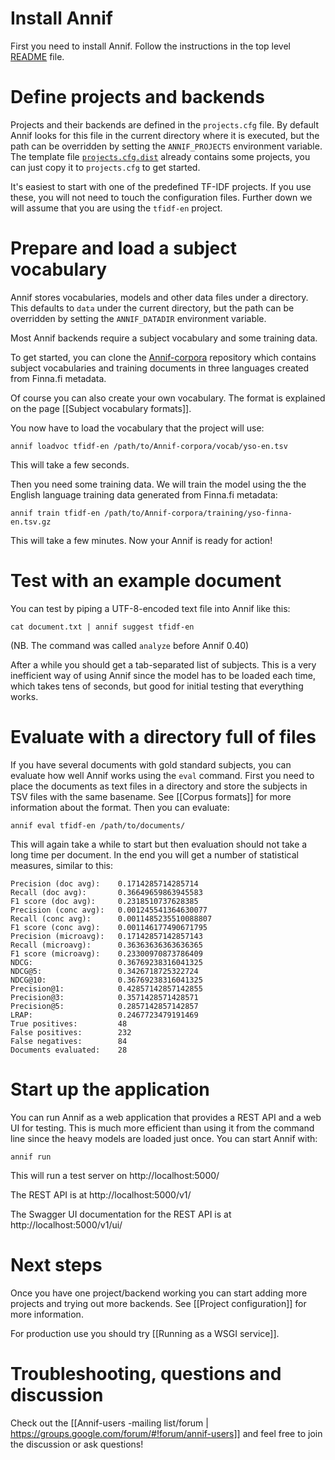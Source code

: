 # Install Annif

First you need to install Annif. Follow the instructions in the top level [README](https://github.com/NatLibFi/Annif/blob/master/README.md) file.

# Define projects and backends

Projects and their backends are defined in the `projects.cfg` file. By default Annif looks for this file in the current directory where it is executed, but the path can be overridden by setting the `ANNIF_PROJECTS` environment variable. The template file [`projects.cfg.dist`](https://github.com/NatLibFi/Annif/blob/master/projects.cfg.dist) already contains some projects, you can just copy it to `projects.cfg` to get started.

It's easiest to start with one of the predefined TF-IDF projects. If you use these, you will not need to touch the configuration files. Further down we will assume that you are using the `tfidf-en` project.

# Prepare and load a subject vocabulary

Annif stores vocabularies, models and other data files under a directory. This defaults to `data` under the current directory, but the path can be overridden by setting the `ANNIF_DATADIR` environment variable.

Most Annif backends require a subject vocabulary and some training data.

To get started, you can clone the [Annif-corpora](https://github.com/NatLibFi/Annif-corpora) repository which contains subject vocabularies and training documents in three languages created from Finna.fi metadata.

Of course you can also create your own vocabulary. The format is explained on the page [[Subject vocabulary formats]].

You now have to load the vocabulary that the project will use:

    annif loadvoc tfidf-en /path/to/Annif-corpora/vocab/yso-en.tsv

This will take a few seconds.

Then you need some training data. We will train the model using the the English language training data generated from Finna.fi metadata:

    annif train tfidf-en /path/to/Annif-corpora/training/yso-finna-en.tsv.gz

This will take a few minutes. Now your Annif is ready for action!

# Test with an example document

You can test by piping a UTF-8-encoded text file into Annif like this:

    cat document.txt | annif suggest tfidf-en

(NB. The command was called `analyze` before Annif 0.40)

After a while you should get a tab-separated list of subjects. This is a very inefficient way of using Annif since the model has to be loaded each time, which takes tens of seconds, but good for initial testing that everything works.

# Evaluate with a directory full of files

If you have several documents with gold standard subjects, you can evaluate how well Annif works using the `eval` command. First you need to place the documents as text files in a directory and store the subjects in TSV files with the same basename. See [[Corpus formats]] for more information about the format. Then you can evaluate:

    annif eval tfidf-en /path/to/documents/

This will again take a while to start but then evaluation should not take a long time per document. In the end you will get a number of statistical measures, similar to this:

```
Precision (doc avg):    0.1714285714285714
Recall (doc avg):       0.36649659863945583
F1 score (doc avg):     0.2318510737628385
Precision (conc avg):   0.001245541364630077
Recall (conc avg):      0.0011485235510088807
F1 score (conc avg):    0.001146177490671795
Precision (microavg):   0.17142857142857143
Recall (microavg):      0.36363636363636365
F1 score (microavg):    0.23300970873786409
NDCG:                   0.36769238316041325
NDCG@5:                 0.3426718725322724
NDCG@10:                0.36769238316041325
Precision@1:            0.42857142857142855
Precision@3:            0.3571428571428571
Precision@5:            0.2857142857142857
LRAP:                   0.2467723479191469
True positives:         48
False positives:        232
False negatives:        84
Documents evaluated:    28 
```

# Start up the application

You can run Annif as a web application that provides a REST API and a web UI for testing. This is much more efficient than using it from the command line since the heavy models are loaded just once. You can start Annif with:

    annif run

This will run a test server on http://localhost:5000/

The REST API is at http://localhost:5000/v1/

The Swagger UI documentation for the REST API is at http://localhost:5000/v1/ui/

# Next steps

Once you have one project/backend working you can start adding more projects and trying out more backends. See [[Project configuration]] for more information.

For production use you should try [[Running as a WSGI service]].

# Troubleshooting, questions and discussion

Check out the [[Annif-users -mailing list/forum | https://groups.google.com/forum/#!forum/annif-users]] and feel free to join the discussion or ask questions!